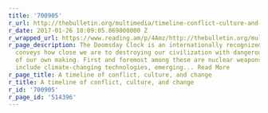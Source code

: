 ```yaml
---
title: '700905'
r_url: http://thebulletin.org/multimedia/timeline-conflict-culture-and-change
r_date: 2017-01-26 18:09:05.869000000 Z
r_wrapped_url: https://www.reading.am/p/4Amz/http://thebulletin.org/multimedia/timeline-conflict-culture-and-change
r_page_description: The Doomsday Clock is an internationally recognized design that
  conveys how close we are to destroying our civilization with dangerous technologies
  of our own making. First and foremost among these are nuclear weapons, but the dangers
  include climate-changing technologies, emerging... Read More
r_page_title: A timeline of conflict, culture, and change
r_title: A timeline of conflict, culture, and change
r_id: '700905'
r_page_id: '514396'
---
```



